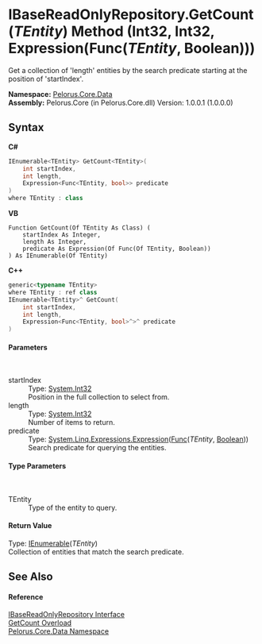 # IBaseReadOnlyRepository.GetCount(*TEntity*) Method (Int32, Int32, Expression(Func(*TEntity*, Boolean)))
 

Get a collection of 'length' entities by the search predicate starting at the position of 'startIndex'.

**Namespace:**&nbsp;<a href="E27DB326">Pelorus.Core.Data</a><br />**Assembly:**&nbsp;Pelorus.Core (in Pelorus.Core.dll) Version: 1.0.0.1 (1.0.0.0)

## Syntax

**C#**<br />
``` C#
IEnumerable<TEntity> GetCount<TEntity>(
	int startIndex,
	int length,
	Expression<Func<TEntity, bool>> predicate
)
where TEntity : class

```

**VB**<br />
``` VB
Function GetCount(Of TEntity As Class) ( 
	startIndex As Integer,
	length As Integer,
	predicate As Expression(Of Func(Of TEntity, Boolean))
) As IEnumerable(Of TEntity)
```

**C++**<br />
``` C++
generic<typename TEntity>
where TEntity : ref class
IEnumerable<TEntity>^ GetCount(
	int startIndex, 
	int length, 
	Expression<Func<TEntity, bool>^>^ predicate
)
```


#### Parameters
&nbsp;<dl><dt>startIndex</dt><dd>Type: <a href="http://msdn2.microsoft.com/en-us/library/td2s409d" target="_blank">System.Int32</a><br />Position in the full collection to select from.</dd><dt>length</dt><dd>Type: <a href="http://msdn2.microsoft.com/en-us/library/td2s409d" target="_blank">System.Int32</a><br />Number of items to return.</dd><dt>predicate</dt><dd>Type: <a href="http://msdn2.microsoft.com/en-us/library/bb335710" target="_blank">System.Linq.Expressions.Expression</a>(<a href="http://msdn2.microsoft.com/en-us/library/bb549151" target="_blank">Func</a>(*TEntity*, <a href="http://msdn2.microsoft.com/en-us/library/a28wyd50" target="_blank">Boolean</a>))<br />Search predicate for querying the entities.</dd></dl>

#### Type Parameters
&nbsp;<dl><dt>TEntity</dt><dd>Type of the entity to query.</dd></dl>

#### Return Value
Type: <a href="http://msdn2.microsoft.com/en-us/library/9eekhta0" target="_blank">IEnumerable</a>(*TEntity*)<br />Collection of entities that match the search predicate.

## See Also


#### Reference
<a href="E4B31551">IBaseReadOnlyRepository Interface</a><br /><a href="F6AD8877">GetCount Overload</a><br /><a href="E27DB326">Pelorus.Core.Data Namespace</a><br />